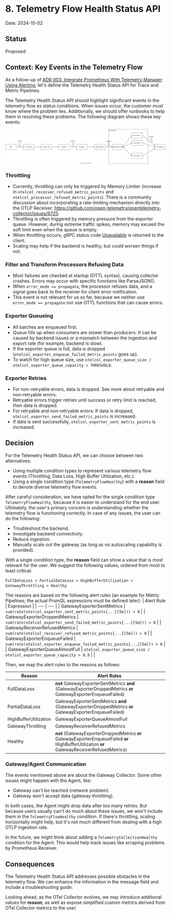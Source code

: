 # 8. Telemetry Flow Health Status API

Date: 2024-15-02

## Status

Proposed

## Context: Key Events in the Telemetry Flow

As a follow-up of [ADR 003: Integrate Prometheus With Telemetry Manager Using Alerting](003-integrate-prometheus-with-telemetry-manager-using-alerting.md), let's define the Telemetry Health Status API for Trace and Metric Pipelines.

The Telemetry Health Status API should highlight significant events in the telemetry flow as status conditions. When issues occur, the customer must know where the problem lies.
Additionally, we should offer runbooks to help them in resolving these problems. The following diagram shows these key events:

![OTel Collector Data Flow](../assets/otel-collector-data-flow.svg "OTel Collector Data Flow")

### Throttling

* Currently, throttling can only be triggered by Memory Limiter (increase in `otelcol_receiver_refused_metric_points` and `otelcol_processor_refused_metric_points`).
There is a community discussion about incorporating a rate-limiting mechanism directly into the OTLP Receiver: https://github.com/open-telemetry/opentelemetry-collector/issues/6725.
* Throttling is often triggered by memory pressure from the exporter queue. However, during extreme traffic spikes, memory may exceed the soft limit even when the queue is empty.
* When throttling occurs, gRPC status code [Unavailable](https://grpc.github.io/grpc/core/md_doc_statuscodes.html) is returned to the client.
* Scaling may help if the backend is healthy, but could worsen things if not.

### Filter and Transform Processors Refusing Data

* Most failures are checked at startup (OTTL syntax), causing collector crashes. Errors may occur with specific functions like ParseJSON().
* When `error_mode == propagate`, the processor refuses data, and a signal goes back to the receiver for client error notification.
* This event is not relevant for us so far, because we neither use `error_mode == propagate` nor use OTTL functions that can cause errors.

### Exporter Queueing

* All batches are enqueued first.
* Queue fills up when consumers are slower than producers. It can be caused by backend issues or a mismatch between the ingestion and export rate (for example, backend is slow).
* If the exporter queue is full, data is dropped (`otelcol_exporter_enqueue_failed_metric_points` goes up).
* To watch for high queue size, use `otelcol_exporter_queue_size / otelcol_exporter_queue_capacity > THRESHOLD`.

### Exporter Retries

* For non-retryable errors, data is dropped. See more about retryable and non-retryable errors.
* Retryable errors trigger retries until success or retry limit is reached, then data is dropped.
* For retryable and non-retryable errors: If data is dropped, `otelcol_exporter_send_failed_metric_points` is increased.
* If data is sent successfully, `otelcol_exporter_sent_metric_points` is increased.

## Decision

For the Telemetry Health Status API, we can choose between two alternatives:

* Using multiple condition types to represent various telemetry flow events (Throttling, Data Loss, High Buffer Utilization, etc.).
* Using a single condition type (`TelemetryFlowHealthy`) with a **reason** field to denote diverse telemetry flow events.

After careful consideration, we have opted for the single condition type `TelemetryFlowHealthy`, because it is easier to understand for the end user.
Ultimately, the user's primary concern is understanding whether the telemetry flow is functioning correctly. In case of any issues, the user can do the following:

* Troubleshoot the backend.
* Investigate backend connectivity.
* Reduce ingestion.
* Manually scale out the gateway (as long as no autoscaling capability is provided).

With a single condition type, the **reason** field can show a value that is most relevant for the user. We suggest the following values, ordered from most to least critical:
```
FullDataLoss > PartialDataLoss > HighBufferUtilization > GatewayThrottling > Healthy
```

The reasons are based on the following alert rules (an example for Metric Pipelines; the actual PromQL expressions must be defined later):
| Alert Rule | Expression |
| --- | --- |
| GatewayExporterSentMetrics    | `sum(rate(otelcol_exporter_sent_metric_points{...}[5m])) > 0`           |
| GatewayExporterDroppedMetrics  | `sum(rate(otelcol_exporter_send_failed_metric_points{...}[5m])) > 0`    |
| GatewayReceiverRefusedMetrics  | `sum(rate(otelcol_receiver_refused_metric_points{...}[5m])) > 0`        |
| GatewayExporterEnqueueFailed   | `sum(rate(otelcol_exporter_enqueue_failed_metric_points{...}[5m])) > 0` |
| GatewayExporterQueueAlmostFull | `otelcol_exporter_queue_size / otelcol_exporter_queue_capacity > 0.8`   |                               |

Then, we map the alert rules to the reasons as follows:

| Reason | Alert Rules |
| --- | --- |
| FullDataLoss           | **not** GatewayExporterSentMetrics **and** (GatewayExporterDroppedMetrics **or** GatewayExporterEnqueueFailed) |
| PartialDataLoss        | GatewayExporterSentMetrics **and** (GatewayExporterDroppedMetrics **or** GatewayExporterEnqueueFailed)       |
| HighBufferUtilization  | GatewayExporterQueueAlmostFull                                                                           |
| GatewayThrottling      | GatewayReceiverRefusedMetrics                                                                            |
| Healthy                | **not** (GatewayExporterDroppedMetrics **or** GatewayExporterEnqueueFailed **or** HighBufferUtilization **or** GatewayReceiverRefusedMetrics) |

### Gateway/Agent Communication

The events mentioned above are about the Gateway Collector. Some other issues might happen with the Agent, like:
* Gateway can't be reached (network problem).
* Gateway won't accept data (gateway throttling).

In both cases, the Agent might drop data after too many retries. But because users usually can't do much about these issues, we won't include them in the `TelemetryFlowHealthy` condition.
If there's throttling, scaling horizontally might help, but it's not much different from dealing with a high OTLP ingestion rate.

In the future, we might think about adding a `TelemetryCollectionHealthy` condition for the Agent. This would help track issues like scraping problems by Prometheus Receiver.

## Consequences

The Telemetry Health Status API addresses possible obstacles in the telemetry flow. We can enhance the information in the message field and include a troubleshooting guide.

Looking ahead, as the OTel Collector evolves, we may introduce additional values for **reason**, as well as expose simplified custom metrics derived from OTel Collector metrics to the user.

